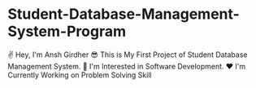 # Student-Database-Management-System-Program
✌️ Hey, I'm Ansh Girdher
😎 This is My First Project of Student Database Management System.
🤩 I'm Interested in Software Development.
❤️ I'm Currently Working on Problem Solving Skill
